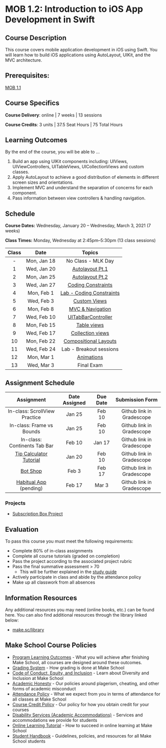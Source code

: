 # MOB 1.2: Introduction to iOS App Development in Swift

## Course Description

This course covers mobile application development in iOS using Swift. You will learn how to build iOS applications using AutoLayout, UIKit, and the MVC architecture.

## Prerequisites:

[MOB 1.1](https://github.com/Make-School-Courses/MOB-1.1-Introduction-to-Swift)

## Course Specifics

**Course Delivery**: online | 7 weeks | 13 sessions

**Course Credits**: 3 units | 37.5 Seat Hours | 75 Total Hours

## Learning Outcomes

By the end of the course, you will be able to ...

1. Build an app using UIKit components including: UIViews, UIViewControllers, UITableViews, UICollectionViews and custom classes.
1.  Apply AutoLayout to achieve a good distribution of elements in different screen sizes and orientations.
1. Implement MVC and understand the separation of concerns for each component.
1. Pass information between view controllers & handling navigation.

## Schedule

**Course Dates:** Wednesday, January 20 – Wednesday, March 3, 2021 (7 weeks)

**Class Times:** Monday, Wednesday at 2:45pm–5:30pm (13 class sessions)

| Class |          Date          |                 Topics                  |
|:-----:|:----------------------:|:---------------------------------------:|
|  - |  Mon, Jan 18              | No Class - MLK Day                 |
|  1 |  Wed, Jan 20	             | [Autolayout Pt.1]                  |
|  2 |  Mon, Jan 25              | [Autolayout Pt.2]                  |
|  3 |  Wed, Jan 27              | [Coding Constraints]               |
|  4 |  Mon, Feb 1               | [Lab - Coding Constraints]         |
|  5 |  Wed, Feb 3               | [Custom Views]                     |
|  6 |  Mon, Feb 8               | [MVC & Navigation]                 |
|  7 |  Wed, Feb 10	             | [UITabBarController]               |
|  8 |  Mon, Feb 15              | [Table views]                      |
|  9 |  Wed, Feb 17              | [Collection views]                 |
| 10 |  Mon, Feb 22              | [Compositional Layouts]            |
| 11 |  Wed, Feb 24              | Lab - Breakout sessions            |
| 12 |  Mon, Mar 1               | [Animations]                       |
| 13 |  Wed, Mar 3               | Final Exam                         |


[Autolayout Pt.1]: Lessons/01-Autolayout/README.md
[Autolayout Pt.2]: Lessons/02-AutoLayout/README.md
[Coding Constraints]: Lessons/03-CodingConstraints/README.md
[Custom Views]: Lessons/04-CustomViews/README.md
[MVC & Navigation]: Lessons/05-Intro-to-MVC/README.md
[Table views]: Lessons/06-TableViews/README.md
[Collection views]: Lessons/07-CollectionViews/README.md
[Compositional Layouts]: Lessons/08-CompositionalLayouts/README.md
[UITabBarController]: Lessons/09-TabBarController/README.md
[Animations]: Lessons/10-Animations/README.md
[Lab - Coding Constraints]: Lessons/Lab-CodingConstraints/README.md

## Assignment Schedule

|    Assignment             | Date Assigned |   Due Date   |     Submission Form     |
|:-------------------------:|:-------------:|:------------:|:-----------------------:|
| In-class: ScrollView Practice |  Jan 25       |  Feb 10  | Github link in Gradescope  |
| In-class: Frame vs Bounds |  Jan 25       |  Feb 10  | Github link in Gradescope  |
| In-class: Continents Tab Bar |  Feb 10       |  Jan 17  | Github link in Gradescope  |
| [Tip Calculator Tutorial] |  Jan 20       |  Feb 10  | Github link in Gradescope  |
| [Bot Shop]                |  Feb 3        |  Feb 17  | Github link in Gradescope  |
| [Habitual App] (pending)         |  Feb 17       |  Mar 3 | Github link in Gradescope    |

[Onboarding assignment]: https://github.com/Make-School-Courses/MOB-1.2-Introduction-to-iOS-Development/blob/master/Lessons/03-CodingConstraints/assignments/onboarding.md
[Tip Calculator Tutorial]: https://www.makeschool.com/online-courses/tutorials/build-a-tip-calculator-in-swift-4/intro-tip-calculator
[Bot Shop]: https://www.makeschool.com/academy/track/bot-shop-ios-app-ihs
[Habitual App]: https://www.makeschool.com/academy/track/habitual-tutorial---swift-4

### Projects

- [Subscription Box Project](Assignments/classProject.md)

## Evaluation

To pass this course you must meet the following requirements:

- Complete 80% of in-class assignments
- Complete all course tutorials (graded on completion)
- Pass the project according to the associated project rubric
- Pass the final summative assessment > 70
    - This will be further explained in the [study guide](StudyGuide.md)
- Actively participate in class and abide by the attendance policy
- Make up all classwork from all absences

##  Information Resources

Any additional resources you may need (online books, etc.) can be found here. You can also find additional resources through the library linked below:

- [make.sc/library](http://make.sc/library)

## Make School Course Policies

- [Program Learning Outcomes](https://make.sc/program-learning-outcomes) - What you will achieve after finishing Make School, all courses are designed around these outcomes.
- [Grading System](https://make.sc/grading-system) - How grading is done at Make School
- [Code of Conduct, Equity, and Inclusion](https://make.sc/code-of-conduct) - Learn about Diversity and Inclusion at Make School
- [Academic Honesty](https://make.sc/academic-honesty-policy) - Our policies around plagerism, cheating, and other forms of academic misconduct
- [Attendance Policy](https://make.sc/attendance-policy) - What we expect from you in terms of attendance for all classes at Make School
- [Course Credit Policy](https://make.sc/course-credit-policy) - Our policy for how you obtain credit for your courses
- [Disability Services (Academic Accommodations)](https://make.sc/disability-services) - Services and accommodations we provide for students
- [Online Learning Tutorial](https://make.sc/online-learning-tutorial) - How to succeed in online learning at Make School
- [Student Handbook](https://make.sc/student-handbook) - Guidelines, policies, and resources for all Make School students
